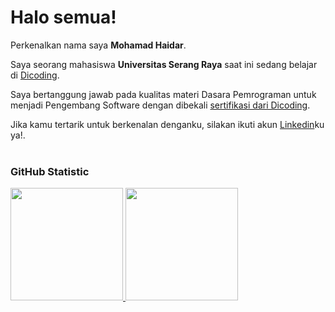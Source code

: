 # Halo semua! 

Perkenalkan nama saya **Mohamad Haidar**.<br>

Saya seorang mahasiswa **Universitas Serang Raya** saat ini sedang belajar di [Dicoding](https://www.dicoding.com/).<br>

Saya bertanggung jawab pada kualitas materi Dasara Pemrograman untuk menjadi Pengembang Software dengan dibekali [sertifikasi dari Dicoding](https://drive.google.com/file/d/1OpXzTcNdr1u1WFkMVddCWk6yQYdSy7IZ/view?usp=sharing).<br>

Jika kamu tertarik untuk berkenalan denganku, silakan ikuti akun [Linkedin](https://www.linkedin.com/in/mohamad-haidar-532972207?utm_source=share&utm_campaign=share_via&utm_content=profile&utm_medium=android_app)ku ya!.
<br>
<br>
### GitHub Statistic
<p align="left">
<a href="https://github.com/modar1106">
  <img height="180em" src="https://github-readme-stats-eight-theta.vercel.app/api?username=modar1106&show_icons=true&theme=algolia&include_all_commits=true&count_private=true"/>
  <img height="180em" src="https://github-readme-stats-eight-theta.vercel.app/api/top-langs/?username=modar1106&layout=compact&theme=algolia"/>
</a>
</p>
